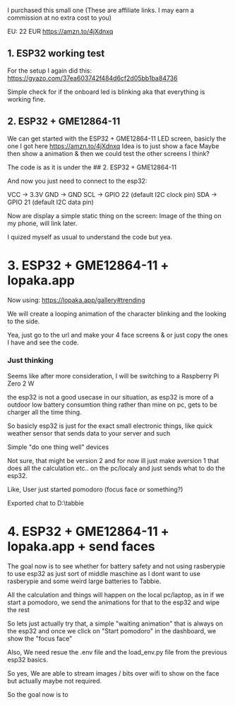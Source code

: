 I purchased this small one (These are affiliate links. I may earn a commission at no extra cost to you)

EU: 22 EUR
https://amzn.to/4jXdnxq



## 1. ESP32 working test

For the setup I again did this:
https://gyazo.com/37ea603742f484d6cf2d05bb1ba84736


Simple check for if the onboard led is blinking aka that everything is working fine.


## 2. ESP32 + GME12864-11

We can get started with the ESP32 + GME12864-11 LED screen, basicly the one I got here https://amzn.to/4jXdnxq
Idea is to just show a face
Maybe then show a animation & then we could test the other screens I think?

The code is as it is under the ## 2. ESP32 + GME12864-11

And now you just need to connect to the esp32:

VCC → 3.3V 
GND → GND
SCL → GPIO 22 (default I2C clock pin)
SDA → GPIO 21 (default I2C data pin)


Now are display a simple static thing on the screen:
Image of the thing on my phone, will link later.

I quized myself as usual to understand the code but yea.


# 3. ESP32 + GME12864-11 + lopaka.app


Now using:
https://lopaka.app/gallery#trending

We will create a looping animation of the character blinking and the looking to the side.

Yea, 
just go to the url and make your 4 face screens & or just copy the ones I have and see the code.



### Just thinking

Seems like after more consideration, I will be switching to a Raspberry Pi Zero 2 W

the esp32 is not a good usecase in our situation, as esp32 is more of a outdoor low battery consumtion thing rather than mine on pc, gets to be charger all the time thing.

So basicly esp32 is just for the exact small electronic things, like quick weather sensor that sends data to your server and such


Simple "do one thing well" devices


Not sure, that might be version 2 and for now ill just make aversion 1 that does all the calculation etc.. on the pc/localy and just sends what to do the esp32.

Like,
User just started pomodoro (focus face or something?)


Exported chat to D:\tabbie 

# 4. ESP32 + GME12864-11 + lopaka.app + send faces

The goal now is to see whether for battery safety and not using rasberypie to use esp32 as just sort of middle maschine as I dont want to use rasberypie and some weird large batteries to Tabbie.


All the calculation and things will happen on the local pc/laptop, as in if we start a pomodoro, we send the animations for that to the esp32 and wipe the rest


So lets just actually try that, a simple "waiting animation" that is always on the esp32 and once we click on "Start pomodoro" in the dashboard, we show the "focus face"


Also,
We need resue the .env file and the load_env.py file from the previous esp32 basics.



So yes,
We are able to stream images / bits over wifi to show on the face but actually maybe not required.


So the goal now is to 




